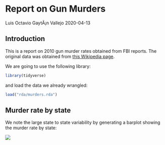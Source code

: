 Report on Gun Murders
================
Luis Octavio GaytÃ¡n Vallejo
2020-04-13

## Introduction

This is a report on 2010 gun murder rates obtained from FBI reports. The
original data was obtained from [this Wikipedia
page](https://en.wikipedia.org/wiki/Murder_in_the_United_States_by_state).

We are going to use the following library:

``` r
library(tidyverse)
```

and load the data we already wrangled:

``` r
load("rda/murders.rda")
```

## Murder rate by state

We note the large state to state variability by generating a barplot
showing the murder rate by
state:

![](Report-On-Gun-Murders_files/figure-gfm/murder-rate-by-state-1.png)<!-- -->
